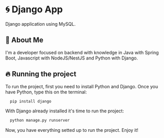 
# 🌀 Django App

Django application using MySQL.


## 🚀 About Me
I'm a developer focused on backend with knowledge in Java with Spring Boot, Javascript with NodeJS/NestJS and Python with Django.


## 🔥 Running the project 

To run the project, first you need to install Python and Django. Once you have Python, type this on the terminal:

```bash
  pip install django
```

With Django already installed it's time to run the project: 

```bash
  python manage.py runserver
```

Now, you have everything setted up to run the project. Enjoy it!
